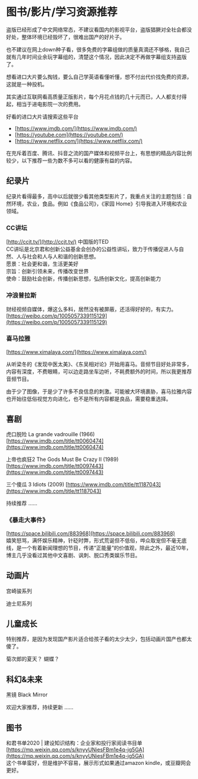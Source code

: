 # 图书/影片/学习资源推荐

盗版已经形成了中文网络常态，不建议看国内的影视平台，盗版猖獗对全社会都没好处，整体环境已经毁坏了，很难出国产的好片子。

也不建议在网上down种子看，很多免费的字幕组做的质量真滴还不够格，我自己就有几年时间业余玩字幕组的，清楚这个情况，因此决定不再做字幕组支持盗版了。

想看进口大片要么掏钱，要么自己学英语看懂听懂，想不付出代价找免费的资源，这就是一种投机。

其实通过互联网看高质量正版影片，每个月花点钱的几十元而已，人人都支付得起，相当于进电影院一次的费用。

好看的进口大片请搜索这些平台

* [https://www.imdb.com/](https://www.imdb.com/)
* [https://youtube.com](https://youtube.com/)
* [https://www.netflix.com/](https://www.netflix.com/)

在充斥着百度、腾讯、抖音之流的国产媒体和视频平台上，有思想的精品内容比例较少，以下推荐一些为数不多可以看的健康有益的内容。

## 纪录片

纪录片看得最多，高中以后就很少看其他类型影片了，我重点关注的主题包括：自然环境，农业，食品。例如《食品公司》，《家园 Home》引导我进入环境和农业领域。



### CC讲坛

[http://ccjt.tv/](http://ccjt.tv/) 中国版的TED  
CC讲坛是北京君和创新公益基金会创办的公益性讲坛，致力于传播促进人与自然、人与社会和人与人和谐的创新思想。  
愿景：社会更和谐，生活更美好   
宗旨：创新引领未来，传播改变世界   
使命：鼓励社会创新，传播创新思想，弘扬创新文化，提高创新能力



### 冲浪普拉斯

财经视频自媒体，爆这么多料，居然没有被屏蔽，还活得好好的，有实力。  
 [https://weibo.com/p/1005057339115129](https://weibo.com/p/1005057339115129)  




### 喜马拉雅

[https://www.ximalaya.com/](https://www.ximalaya.com/)

从听梁冬的《发现中医太美》、《东吴相对论》开始用喜马。音频节目好处非常多，内容有深度，不费眼睛，可以边走路坐车边听，不耗费额外的时间，所以我更推荐音频节目。

由于少了图像，于是少了许多不良信息的刺激。可能被大环境裹胁，喜马拉雅内容也开始往低俗视觉方向进化，也不是所有内容都是良品，需要稳重选择。



## 喜剧

虎口脱险 La grande vadrouille \(1966\) [https://www.imdb.com/title/tt0060474](https://www.imdb.com/title/tt0060474)

上帝也疯狂2 The Gods Must Be Crazy II \(1989\) [https://www.imdb.com/title/tt0097443](https://www.imdb.com/title/tt0097443)

三个傻瓜 3 Idiots \(2009\) [https://www.imdb.com/title/tt1187043](https://www.imdb.com/title/tt1187043)

持续推荐 ……



### 《暴走大事件》

[https://space.bilibili.com/883968](https://space.bilibili.com/883968)  
嬉笑怒骂，满怀娱乐精神，针砭时弊，形式荒诞但不低俗，哗众取宠但不毫无底线，是一个有着新闻理想的节目，传递“正能量”的价值观，除此之外，最近10年，博主几乎没看过其他中文喜剧、讽刺、脱口秀类娱乐节目。

## 动画片

宫崎骏系列

迪士尼系列

## 儿童成长

特别推荐，是因为发现国产影片适合给孩子看的太少太少，包括动画片国产也都太傻了。

菊次郎的夏天？ 蝴蝶？

## 科幻&未来

黑镜 Black Mirror

欢迎大家推荐，持续更新 ……



## 图书



和君书单2020 \| 建设知识结构：企业家和投行家阅读书目单[https://mp.weixin.qq.com/s/knyyUNiesFBm1e4q-jg5GA](https://mp.weixin.qq.com/s/knyyUNiesFBm1e4q-jg5GA)  
这个书单蛮好，但是维护不容易，展示形式如果通过amazon kindle，或豆瓣网会更好。





